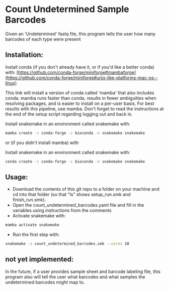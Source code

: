 # Count Undetermined Sample Barcodes

Given an 'Undetermined' fastq file, this program tells the user how many
barcodes of each type were present

## Installation:
Install conda (if you don't already have it, or if you'd like a better conda)
with:
[https://github.com/conda-forge/miniforge#mambaforge](https://github.com/conda-forge/miniforge#unix-like-platforms-mac-os--linux)

This link will install a version of conda called 'mamba' that also includes
conda. mamba runs faster than conda, results in fewer ambiguities when resolving
packages, and is easier to install on a per-user basis. For best results with
this pipeline, use mamba. Don't forget to read the instructions at the end of
the setup script regarding logging out and back in.

Install snakemake in an environment called snakemake with:
```bash
mamba create -c conda-forge -c bioconda -n snakemake snakemake
```

or (if you didn't install mamba) with

Install snakemake in an environment called snakemake with:
```bash
conda create -c conda-forge -c bioconda -n snakemake snakemake
```

## Usage:
 - Download the contents of this git repo to a folder on your machine and cd
 into that folder (so that "ls" shows setup_run.smk and finish_run.smk).
 - Open the count_undetermined_barcodes.yaml file and fill in the variables using
instructions from the comments
 - Activate snakemake with:
```bash
mamba activate snakemake
```
 - Run the first step with:
```bash
snakemake -s count_undetermined_barcodes.smk --cores 10
```

## not yet implemented:
In the future, if a user provides sample sheet and barcode labeling file, this
program also will tell the user what barcodes and what samples the undetermined
barcodes might map to.
